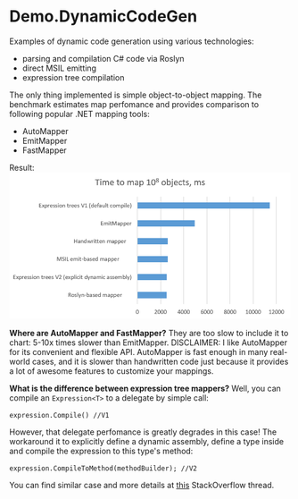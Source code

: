 # Demo.DynamicCodeGen

Examples of dynamic code generation using various technologies: 

 - parsing and compilation C# code via Roslyn
 - direct MSIL emitting
 - expression tree compilation

The only thing implemented is simple object-to-object mapping.  The benchmark estimates map perfomance and provides comparison to following popular .NET mapping tools:

 - AutoMapper 
 - EmitMapper 
 - FastMapper

Result:
![Alt text](/content/Chart.png?raw=true "Title")

**Where are AutoMapper and FastMapper?** They are too slow to include it to chart: 5-10x times slower than EmitMapper. DISCLAIMER: I like AutoMapper for its convenient and flexible API. AutoMapper is fast enough in many real-world cases, and it is slower than handwritten code just because it provides a lot of awesome features to customize your mappings.

**What is the difference between expression tree mappers?**
Well, you can compile an `Expression<T>` to a delegate by simple call:

    expression.Compile() //V1

However, that delegate perfomance is greatly degrades in this case! The workaround it to explicitly define a dynamic assembly, define a type inside and compile the expression to this type's method:

    expression.CompileToMethod(methodBuilder); //V2
    
You can find similar case and more details at [this](http://stackoverflow.com/questions/5053032/performance-of-compiled-to-delegate-expression) StackOverflow thread.
